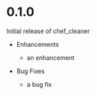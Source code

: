 # 0.1.0

Initial release of chef_cleaner

* Enhancements
  * an enhancement

* Bug Fixes
  * a bug fix

